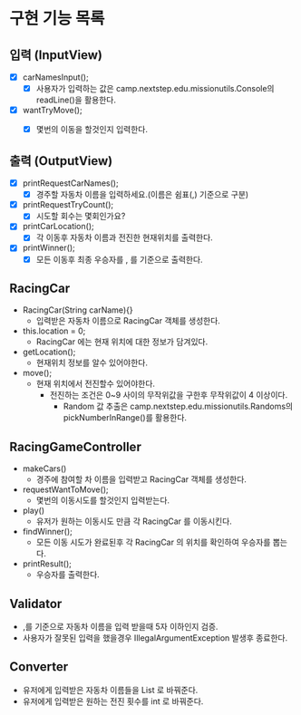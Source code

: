 # 구현 기능 목록

## 입력 (InputView)
- [x] carNamesInput();
   - [x] 사용자가 입력하는 값은 camp.nextstep.edu.missionutils.Console의 readLine()을 활용한다.
- [x] wantTryMove();
  - [x] 몇번의 이동을 할것인지 입력한다.


## 출력 (OutputView)

- [x] printRequestCarNames();
  - [x] 경주할 자동차 이름을 입력하세요.(이름은 쉼표(,) 기준으로 구분)
- [x] printRequestTryCount(); 
  - [x] 시도할 회수는 몇회인가요?
- [x] printCarLocation(); 
  - [x] 각 이동후 자동차 이름과 전진한 현재위치를 출력한다. 
- [x] printWinner(); 
  - [x] 모든 이동후 최종 우승자를 , 를 기준으로 출력한다.

## RacingCar

- RacingCar(String carName){}
  - 입력받은 자동차 이름으로 RacingCar 객체를 생성한다.
- this.location = 0; 
  - RacingCar 에는 현재 위치에 대한 정보가 담겨있다.
- getLocation(); 
  - 현재위치 정보를 알수 있어야한다.
- move(); 
  - 현재 위치에서 전진할수 있어야한다.
    - 전진하는 조건은 0~9 사이의 무작위값을 구한후 무작위값이 4 이상이다.
      - Random 값 추출은 camp.nextstep.edu.missionutils.Randoms의 pickNumberInRange()를 활용한다.

## RacingGameController

- makeCars()
  - 경주에 참여할 차 이름을 입력받고 RacingCar 객체를 생성한다.
- requestWantToMove();
  - 몇번의 이동시도를 할것인지 입력받는다.
- play()
  - 유저가 원하는 이동시도 만큼 각 RacingCar 를 이동시킨다.
- findWinner();
  - 모든 이동 시도가 완료된후 각 RacingCar 의 위치를 확인하여 우승자를 뽑는다.
- printResult();
  - 우승자를 출력한다.
  
## Validator
- ,를 기준으로 자동차 이름을 입력 받을때 5자 이하인지 검증.
- 사용자가 잘못된 입력을 했을경우 IllegalArgumentException 발생후 종료한다.

## Converter
- 유저에게 입력받은 자동차 이름들을 List<RacingCar> 로 바꿔준다.
- 유저에게 입력받은 원하는 전진 횟수를 int 로 바꿔준다.